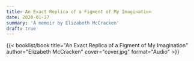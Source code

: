 ```yaml
---
title: An Exact Replica of a Figment of My Imagination
date: 2020-01-27
summary: 'A memoir by Elizabeth McCracken'
draft: true
---
```


{{< booklist/book
title="An Exact Replica of a Figment of My Imagination"
author="Elizabeth McCracken"
cover="cover.jpg"
format="Audio" >}}
